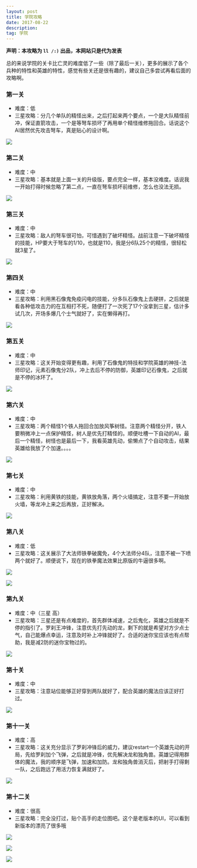 ```yaml
---
layout: post
title: 学院攻略
date: 2017-08-22
description:  
tag: 学院
--- 
```


**声明：本攻略为 ```ll /:)``` 出品，本网站只是代为发表**

总的来说学院的关卡比亡灵的难度低了一些（除了最后一关），更多的展示了各个兵种的特性和英雄的特性，感觉有些关还是很有趣的，建议自己多尝试再看后面的攻略啊。

### 第一关
* 难度：低
* 三星攻略：分几个单队的精怪出来，之后打起来两个要点，一个是大队精怪前冲，保证直箭攻击，一个是等弩车损坏了再用单个精怪维修拖回合。话说这个AI居然优先攻击弩车，真是贴心的设计啊。

![](/images/gl/xy-01.png)

### 第二关
* 难度：中
* 三星攻略：基本就是上面一关的升级版，要点完全一样，基本没难度。话说我一开始打得时候忽略了第二点，一直在弩车损坏前维修，怎么也没法无损。

![](/images/gl/xy-02.png)

### 第三关
* 难度：中
* 三星攻略：敌人的弩车很可怕，可惜遇到了破坏精怪。战前注意一下破坏精怪的技能，HP要大于弩车的1/10，也就是110，我是分6队25个的精怪，很轻松就3星了。

![](/images/gl/xy-03.png)

### 第四关
* 难度：中
* 三星攻略：利用黑石像鬼免疫闪电的技能，分多队石像鬼上去硬拼，之后就是看各种低攻击力的在互相打不死，随便打了一次死了17个没拿到三星，估计多试几次，开场多爆几个士气就好了，实在懒得再打。

![](/images/gl/xy-04.png)

### 第五关
* 难度：中
* 三星攻略：这关开始变得更有趣，利用了石像鬼的特技和学院英雄的神技-法师印记，元素石像鬼分2队，冲上去后不停的防御，英雄印记石像鬼，之后就是不停的冰环了。

![](/images/gl/xy-05.png)

### 第六关
* 难度：中
* 三星攻略：两个精怪1个铁人拖回合加放风筝树怪。注意两个精怪分开，铁人要稍微冲上一点保护精怪，树人是优先打精怪的。顺便吐槽一下自动的AI，最后一个精怪，树怪也是最后一下，我看英雄先动，偷懒点了个自动攻击，结果英雄给我放了个加速。。。。

![](/images/gl/xy-06.png)

### 第七关
* 难度：中
* 三星攻略：利用黄铁的技能，黄铁放角落，两个火墙搞定，注意不要一开始放火墙，等龙冲上来之后再放，正好解决。

![](/images/gl/xy-07.png)

### 第八关
* 难度：低
* 三星攻略：这关展示了大法师铁拳破魔免，4个大法师分4队，注意不被一下喷两个就好了。顺便说下，现在的铁拳魔法效果比原版的牛逼很多啊。

![](/images/gl/xy-08.png)

![](/images/gd/xy3.png)

### 第九关
* 难度：中（三星 高）
* 三星攻略：三星还是有点难度的，首先群体减速，之后鬼化，英雄之后就是不停的指引了。罗刹王冲锋，注意优先打先动的龙，剩下的就是希望对方少点士气，自己能爆点幸运，注意及时补上冲锋就好了。合适的迷你宝应该也有点帮助，我是减2防的迷你宝物过的。

![](/images/gl/xy-09.png)

### 第十关
* 难度：中
* 三星攻略：注意站位能够正好穿到两队就好了，配合英雄的魔法应该正好打过。

![](/images/gl/xy-10.png)

### 第十一关
* 难度：高
* 三星攻略：这关充分显示了罗刹冲锋后的威力，建议restart一个英雄先动的开局，先给罗刹加个飞弹，之后就是冲锋，优先解决龙和独角兽。英雄记得用群体的魔法，我的顺序是飞弹，加速和加防。龙和独角兽消灭后，把射手打得剩一队，之后跑远了用活力恢复满就好了。

![](/images/gl/xy-11.png)

### 第十二关
* 难度：很高
* 三星攻略：完全没打过，贴个高手的走位图吧。这个是老版本的UI，可以看到新版本的漂亮了很多哦

![](/images/gl/xy-12.png)

![](/images/gd/xy2.png)

![](/images/gd/xy1.png)